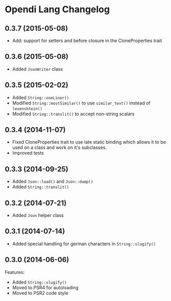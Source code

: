 Opendi Lang Changelog
=====================


0.3.7 (2015-05-08)
------------------

* Add: support for setters and before closure in the CloneProperties trait

0.3.6 (2015-05-08)
------------------

* Added `JsonWriter` class

0.3.5 (2015-02-02)
------------------

* Added `String::oneLiner()`
* Modified `String::mostSimilar()` to use `similar_text()` instead of
  `levenshtein()`
* Modified `String::translit()` to accept non-string scalars

0.3.4 (2014-11-07)
------------------

* Fixed CloneProperties trait to use late static binding which allows it to be
  used on a class and work on it's subclasses.
* Improved tests

0.3.3 (2014-09-25)
------------------

* Added `Json::load()` and `Json::dump()`
* Added `String::translit()`

0.3.2 (2014-07-21)
------------------

* Added `Json` helper class

0.3.1 (2014-07-14)
------------------

* Added special handling for german characters in `String::slugify()`

0.3.0 (2014-06-06)
------------------

Features:

* Added `String::slugify()`
* Moved to PSR4 for autoloading
* Moved to PSR2 code style
